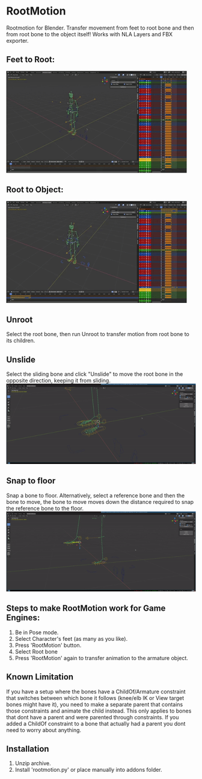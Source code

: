 # RootMotion
Rootmotion for Blender. Transfer movement from feet to root bone and then from root bone to the object itself! Works with NLA Layers and FBX exporter.

## Feet to Root:

![](rootmotion1.gif)

## Root to Object:

![](rootmotion2.gif)

## Unroot
Select the root bone, then run Unroot to transfer motion from root bone to its children.

## Unslide
Select the sliding bone and click "Unslide" to move the root bone in the opposite direction, keeping it from sliding.
![](rootmotion3.gif)

## Snap to floor
Snap a bone to floor. Alternatively, select a reference bone and then the bone to move, the bone to move moves down the distance required to snap the reference bone to the floor.
![](rootmotion4.gif)

## Steps to make RootMotion work for Game Engines:
1. Be in Pose mode.
2. Select Character's feet (as many as you like).
3. Press 'RootMotion' button.
4. Select Root bone
5. Press 'RootMotion' again to transfer animation to the armature object.

## Known Limitation
If you have a setup where the bones have a ChildOf/Armature constraint that switches between which bone it follows (knee/elb IK or View target bones might have it), you need to make a separate parent that contains those constraints and animate the child instead. This only applies to bones that dont have a parent and were parented through constraints. 
If you added a ChildOf constraint to a bone that actually had a parent you dont need to worry about anything.

## Installation
1. Unzip archive.
2. Install 'rootmotion.py' or place manually into addons folder.
